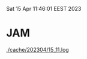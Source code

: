 Sat 15 Apr 11:46:01 EEST 2023
# JAM
<a href='./cache/202304/15_11.log'>./cache/202304/15_11.log</a>
